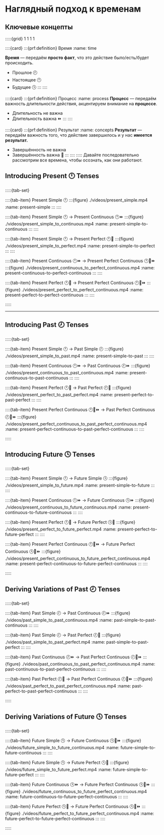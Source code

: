 # Наглядный подход к временам

## Ключевые концепты

:::::{grid} 1 1 1 1 

::::{card} 
:::{prf:definition} Время
:name: time

**Время** — передаём **просто факт**, что это действие было/есть/будет происходить.

* Прошлое 🕗
* Настоящее 🕛
* Будущее 🕓
:::
::::

::::{card} 
:::{prf:definition} Процесс
:name: process
**Процесс** — передаём важность длительности действия, акцентируем внимание на **процессе**.

* Длительность не важна
* Длительность важна ⏩
:::
::::

::::{card} 
:::{prf:definition} Результат
:name: concepts
**Результат** — передаём важность того, что действие завершилось и у нас **имеется результат.**

* Завершённость не важна
* Завершённость важна 💯
:::
::::
:::::
Давайте последовательно рассмотрим все времена, чтобы осознать, как они работают.

## Introducing Present 🕛 Tenses

:::::{tab-set}

::::{tab-item} Present Simple 🕛
:::{figure} ./videos/present_simple.mp4
:name: present-simple
:::
::::

::::{tab-item} Present Simple 🕛 → Present Continuous 🕛⏩
:::{figure} ./videos/present_simple_to_continuous.mp4
:name: present-simple-to-continuous
:::
::::

::::{tab-item} Present Simple 🕛 → Present Perfect 🕛💯
:::{figure} ./videos/present_simple_to_perfect.mp4
:name: present-simple-to-perfect
:::
::::

::::{tab-item} Present Continuous 🕛⏩ → Present Perfect Continuous 🕛💯⏩
:::{figure} ./videos/present_continuous_to_perfect_continuous.mp4
:name: present-continuous-to-perfect-continuous
:::
::::

::::{tab-item} Present Perfect 🕛💯 → Present Perfect Continuous 🕛💯⏩
:::{figure} ./videos/present_perfect_to_perfect_continuous.mp4
:name: present-perfect-to-perfect-continuous
:::
::::

:::::

---

## Introducing Past 🕗 Tenses

:::::{tab-set}

::::{tab-item} Present Simple 🕛 → Past Simple 🕗
:::{figure} ./videos/present_simple_to_past.mp4
:name: present-simple-to-past
:::
::::

::::{tab-item} Present Continuous 🕛⏩ → Past Continuous 🕗⏩
:::{figure} ./videos/present_continuous_to_past_continuous.mp4
:name: present-continuous-to-past-continuous
:::
::::

::::{tab-item} Present Perfect 🕛💯 → Past Perfect 🕗💯
:::{figure} ./videos/present_perfect_to_past_perfect.mp4
:name: present-perfect-to-past-perfect
:::
::::

::::{tab-item} Present Perfect Continuous 🕛💯⏩ → Past Perfect Continuous 🕗💯⏩
:::{figure} ./videos/present_perfect_continuous_to_past_perfect_continuous.mp4
:name: present-perfect-continuous-to-past-perfect-continuous
:::
::::

:::::

## Introducing Future 🕓 Tenses

:::::{tab-set}

::::{tab-item} Present Simple 🕛 → Future Simple 🕓
:::{figure} ./videos/present_simple_to_future.mp4
:name: present-simple-to-future
:::
::::

::::{tab-item} Present Continuous 🕛⏩ → Future Continuous 🕓⏩
:::{figure} ./videos/present_continuous_to_future_continuous.mp4
:name: present-continuous-to-future-continuous
:::
::::

::::{tab-item} Present Perfect 🕛💯 → Future Perfect 🕓💯
:::{figure} ./videos/present_perfect_to_future_perfect.mp4
:name: present-perfect-to-future-perfect
:::
::::

::::{tab-item} Present Perfect Continuous 🕛💯⏩ → Future Perfect Continuous 🕓💯⏩
:::{figure} ./videos/present_perfect_continuous_to_future_perfect_continuous.mp4
:name: present-perfect-continuous-to-future-perfect-continuous
:::
::::

:::::

## Deriving Variations of Past 🕗 Tenses

:::::{tab-set}

::::{tab-item} Past Simple 🕗 → Past Continuous 🕗⏩
:::{figure} ./videos/past_simple_to_past_continuous.mp4
:name: past-simple-to-past-continuous
:::
::::

::::{tab-item} Past Simple 🕗 → Past Perfect 🕗💯
:::{figure} ./videos/past_simple_to_past_perfect.mp4
:name: past-simple-to-past-perfect
:::
::::

::::{tab-item} Past Continuous 🕗⏩ → Past Perfect Continuous 🕗💯⏩
:::{figure} ./videos/past_continuous_to_past_perfect_continuous.mp4
:name: past-continuous-to-past-perfect-continuous
:::
::::

::::{tab-item} Past Perfect 🕗💯 → Past Perfect Continuous 🕗💯⏩
:::{figure} ./videos/past_perfect_to_past_perfect_continuous.mp4
:name: past-perfect-to-past-perfect-continuous
:::
::::

:::::

## Deriving Variations of Future 🕓 Tenses

:::::{tab-set}

::::{tab-item} Future Simple 🕓 → Future Continuous 🕓💯⏩
:::{figure} ./videos/future_simple_to_future_continuous.mp4
:name: future-simple-to-future-continuous
:::
::::

::::{tab-item} Future Simple 🕓 → Future Perfect 🕓💯
:::{figure} ./videos/future_simple_to_future_perfect.mp4
:name: future-simple-to-future-perfect
:::
::::

::::{tab-item} Future Continuous 🕓⏩ → Future Perfect Continuous 🕓💯⏩
:::{figure} ./videos/future_continuous_to_future_perfect_continuous.mp4
:name: future-continuous-to-future-perfect-continuous
:::
::::

::::{tab-item} Future Perfect 🕓💯 → Future Perfect Continuous 🕓💯⏩
:::{figure} ./videos/future_perfect_to_future_perfect_continuous.mp4
:name: future-perfect-to-future-perfect-continuous
:::
::::

:::::
